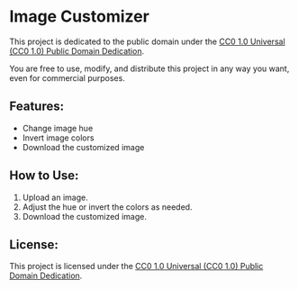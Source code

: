 # Image Customizer

This project is dedicated to the public domain under the [CC0 1.0 Universal (CC0 1.0) Public Domain Dedication](https://creativecommons.org/publicdomain/zero/1.0/).

You are free to use, modify, and distribute this project in any way you want, even for commercial purposes.

## Features:
- Change image hue
- Invert image colors
- Download the customized image

## How to Use:
1. Upload an image.
2. Adjust the hue or invert the colors as needed.
3. Download the customized image.

## License:
This project is licensed under the [CC0 1.0 Universal (CC0 1.0) Public Domain Dedication](https://creativecommons.org/publicdomain/zero/1.0/).
